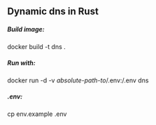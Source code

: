 ## Dynamic dns in Rust

##### Build image:
docker build -t dns .

##### Run with: 
docker run -d -v *absolute-path-to*/.env:/.env dns

##### .env: 
cp env.example .env
